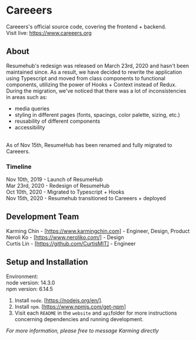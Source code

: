 # Careeers

Careeers's official source code, covering the frontend + backend.
<br/>
Visit live: https://www.careeers.org

## About

Resumehub's redesign was released on March 23rd, 2020 and hasn't been maintained since. As a result, we have decided to rewrite the application using Typescript and moved from class components to functional components, utilizing the power of Hooks + Context instead of Redux. During the migration, we've noticed that there was a lot of inconsistencies in areas such as:
<br/>

- media queries
- styling in different pages (fonts, spacings, color palette, sizing, etc.)
- reusability of different components
- accessibility

<br/>
As of Nov 15th, ResumeHub has been renamed and fully migrated to Careeers.

### Timeline

Nov 10th, 2019 - Launch of ResumeHub
<br/>
Mar 23rd, 2020 - Redesign of ResumeHub
<br/>
Oct 10th, 2020 - Migrated to Typescript + Hooks
<br/>
Nov 15th, 2020 - Resumehub transitioned to Careeers + deployed

## Development Team

Karming Chin - [https://www.karmingchin.com] - Engineer, Design, Product
<br/>
Neroli Ko - [https://www.neroliko.com/] - Design
<br/>
Curtis Lin - [https://github.com/CurtisMIT] - Engineer

## Setup and Installation

Environment:
<br/>
node version: 14.3.0
<br/>
npm version: 6.14.5

1. Install `node`. [https://nodejs.org/en/].
2. Install `npm`. [https://www.npmjs.com/get-npm]
3. Visit each `README` in the `website` and `api`folder for more instructions concerning dependencies and running development.

_For more information, please free to message Karming directly_
